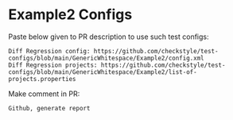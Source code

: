 # Example2 Configs
Paste below given to PR description to use such test configs:
```
Diff Regression config: https://github.com/checkstyle/test-configs/blob/main/GenericWhitespace/Example2/config.xml
Diff Regression projects: https://github.com/checkstyle/test-configs/blob/main/GenericWhitespace/Example2/list-of-projects.properties
```
Make comment in PR:
```
Github, generate report
```
